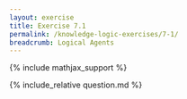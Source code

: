 ```yaml
---
layout: exercise
title: Exercise 7.1
permalink: /knowledge-logic-exercises/7-1/
breadcrumb: Logical Agents
---
```


{% include mathjax_support %}

<div><i class="arrow-up loader" data-chapter="knowledge-logic-exercises" data-exercise="ex_1" data-rating="0"></i></div>
{% include_relative question.md %}
